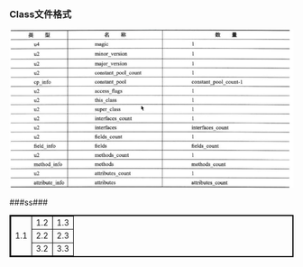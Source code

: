 ### Class文件格式
![](/assets/201708030008.png)

###ss###
<table border="2" bordercolor="black" width="300" cellspacing="0" cellpadding="5">  
        <tr>  
            <td  rowspan="3">1.1</td>  
            <td>1.2</td>  
            <td>1.3</td>  
        </tr>  
        <tr>  
            <!--<td>2.1</td>-->  
            <td>2.2</td>  
            <td>2.3</td>  
        </tr>  
        <tr>  
            <!--<td>3.1</td>-->  
            <td>3.2</td>  
            <td>3.3</td>  
        </tr>  
    </table>    

